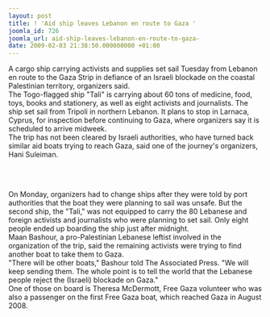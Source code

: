 ```yaml
---
layout: post
title: ! 'Aid ship leaves Lebanon en route to Gaza '
joomla_id: 726
joomla_url: aid-ship-leaves-lebanon-en-route-to-gaza-
date: 2009-02-03 21:38:50.000000000 +01:00
---
```

<p>A cargo ship carrying activists and supplies set sail Tuesday from Lebanon en route to the Gaza Strip in defiance of an Israeli blockade on the coastal Palestinian territory, organizers said. <br />The Togo-flagged ship "Tali" is carrying about 60 tons of medicine, food, toys, books and stationery, as well as eight activists and journalists. The ship set sail from Tripoli in northern Lebanon. It plans to stop in Larnaca, Cyprus, for inspection before continuing to Gaza, where organizers say it is scheduled to arrive midweek. <br />The trip has not been cleared by Israeli authorities, who have turned back similar aid boats trying to reach Gaza, said one of the journey's organizers, Hani Suleiman.</p>
<p> </p>

<br />On Monday, organizers had to change ships after they were told by port authorities that the boat they were planning to sail was unsafe. But the second ship, the "Tali," was not equipped to carry the 80 Lebanese and foreign activists and journalists who were planning to set sail. Only eight people ended up boarding the ship just after midnight. <br />Maan Bashour, a pro-Palestinian Lebanese leftist involved in the organization of the trip, said the remaining activists were trying to find another boat to take them to Gaza. <br />"There will be other boats," Bashour told The Associated Press. "We will keep sending them. The whole point is to tell the world that the Lebanese people reject the (Israeli) blockade on Gaza." <br />One of those on board is Theresa McDermott, Free Gaza volunteer who was also a passenger on the first Free Gaza boat, which reached Gaza in August 2008.
<div></div>
<p> </p>
<p> </p>
